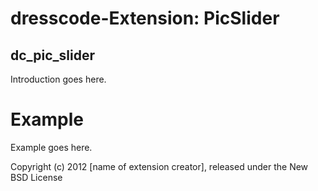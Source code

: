 # dresscode-Extension: PicSlider

## dc_pic_slider

Introduction goes here.


Example
=======

Example goes here.


Copyright (c) 2012 [name of extension creator], released under the New BSD License